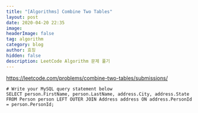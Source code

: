 ```yaml
---
title: "[Algorithms] Combine Two Tables"
layout: post
date: 2020-04-20 22:35
image: 
headerImage: false
tag: algorithm
category: blog
author: 효징
hidden: false
description: LeetCode Algorithm 문제 풀기
---
```


https://leetcode.com/problems/combine-two-tables/submissions/

~~~mysql
# Write your MySQL query statement below
SELECT person.FirstName, person.LastName, address.City, address.State
FROM Person person LEFT OUTER JOIN Address address ON address.PersonId = person.PersonId;
~~~

